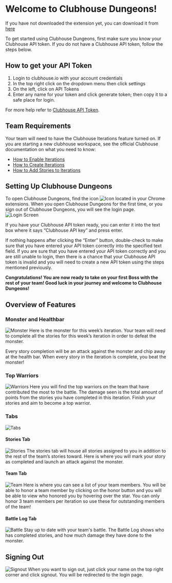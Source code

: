 # Welcome to Clubhouse Dungeons! 

If you have not downloaded the extension yet, you can download it from [here](https://chrome.google.com/webstore/detail/quaranteam-8-chrome-exten/fkecccpikcmpaednaokcaajmdoimmpch)

To get started using Clubhouse Dungeons, first make sure you know your Clubhouse API token. If you do not have a Clubhouse API token, follow the steps below. 

## How to get your API Token
1.   Login to clubhouse.io with your account credentials
2.   In the top right click on the dropdown menu then click settings
3.   On the left, click on API Tokens
4.   Enter any name for your token and click generate token; then copy it to a safe place for login.

For more help refer to [Clubhouse API Token](https://help.clubhouse.io/hc/en-us/articles/205701199-Clubhouse-API-Tokens).

## Team Requirements
Your team will need to have the Clubhouse Iterations feature turned on. 
If you are starting a new clubhouse workspace, see the official Clubhouse documentation on what you need to know:
*   [How to Enable Iterations](https://help.clubhouse.io/hc/en-us/articles/360028913112-How-do-I-enable-Iterations-in-my-Workspace-)
*   [How to Create Iterations](https://help.clubhouse.io/hc/en-us/articles/360028926852-How-do-I-create-an-Iteration-)
*   [How to Add Stories to Iterations](https://help.clubhouse.io/hc/en-us/articles/360029262351-How-do-I-add-Stories-to-an-Iteration-)

## Setting Up Clubhouse Dungeons
To open Clubhouse Dungeons, find the icon ![Icon](https://github.com/cse112-sp20/Quaranteam-8/tree/develop/docs/images/icon.png "Icon") located in your Chrome extensions.
When you open Clubhouse Dungeons for the first time, or you sign out of Clubhouse Dungeons, you will see the login page.
![Login Screen](https://github.com/cse112-sp20/Quaranteam-8/tree/develop/docs/images/login.png "Login Screen")

If you have your Clubhouse API token ready, you can enter it into the text box where it says “Clubhouse API key” and press enter.

If nothing happens after clicking the “Enter” button, double-check to make sure that you have entered your API token correctly into the specified text field. If you are sure that you have entered your API token correctly and you are still unable to login, then there is a chance that your Clubhouse API token is invalid and you will need to create a new API token using the steps mentioned previously.

**Congratulations! You are now ready to take on your first Boss with the rest of your team! Good luck in your journey and welcome to Clubhouse Dungeons!**

## Overview of Features
### Monster and Healthbar
![Monster](https://github.com/cse112-sp20/Quaranteam-8/tree/develop/docs/images/monster.png "Monster")
Here is the monster for this week’s iteration. Your team will need to complete all the stories for this week’s iteration in order to defeat the monster.

Every story completion will be an attack against the monster and chip away at the health bar. When every story in the iteration is complete, you beat the monster!

### Top Warriors
![Warriors](https://github.com/cse112-sp20/Quaranteam-8/tree/develop/docs/images/warriors.png "Warriors")
Here you will find the top warriors on the team that have contributed the most to the battle. The damage seen is the total amount of points from the stories you have completed in this iteration. Finish your stories and aim to become a top warrior.

### Tabs
![Tabs](https://github.com/cse112-sp20/Quaranteam-8/tree/develop/docs/images/tabs.png "Tabs")

#### Stories Tab
![Stories](https://github.com/cse112-sp20/Quaranteam-8/tree/develop/docs/images/stories.png "Stories")
The stories tab will house all stories assigned to you in addition to the rest of the team’s stories toward. Here is where you will mark your story as completed and launch an attack against the monster.

#### Team Tab
![Team](https://github.com/cse112-sp20/Quaranteam-8/tree/develop/docs/images/team.png "Team")
Here is where you can see a list of your team members. You will be able to honor a team member by clicking on the honor button and you will be able to view who honored you by hovering over the star. You can only honor 3 team members per iteration so use these for outstanding members of the team! 

#### Battle Log Tab
![Battle](https://github.com/cse112-sp20/Quaranteam-8/tree/develop/docs/images/battle.png "Battle")
Stay up to date with your team's battle. The Battle Log shows who has completed stories, and how much damage they have done to the monster. 

## Signing Out
![Signout](https://github.com/cse112-sp20/Quaranteam-8/tree/develop/docs/images/signout.png "Signout")
When you want to sign out, just click your name on the top right corner and click signout. You will be redirected to the login page.
